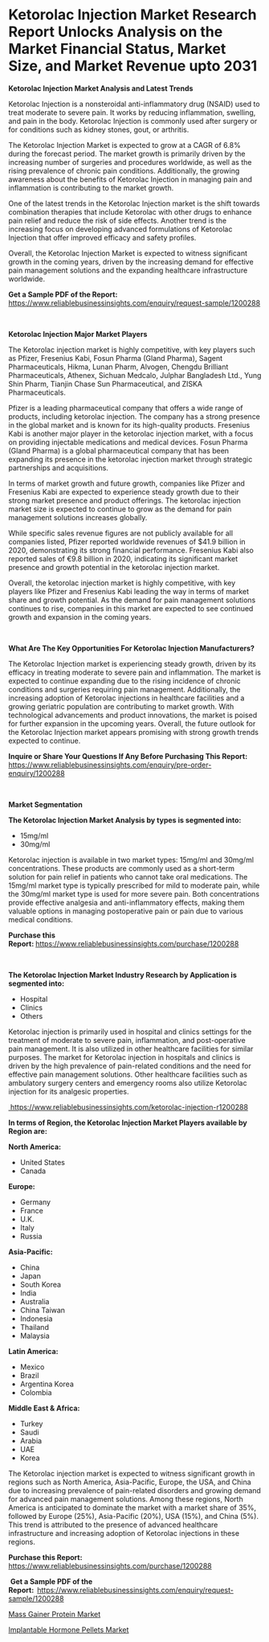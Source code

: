 <p><h1>Ketorolac Injection Market Research Report Unlocks Analysis on the Market Financial Status, Market Size, and Market Revenue upto 2031</h1></p><p><strong>Ketorolac Injection Market Analysis and Latest Trends</strong></p>
<p><p>Ketorolac Injection is a nonsteroidal anti-inflammatory drug (NSAID) used to treat moderate to severe pain. It works by reducing inflammation, swelling, and pain in the body. Ketorolac Injection is commonly used after surgery or for conditions such as kidney stones, gout, or arthritis.</p><p>The Ketorolac Injection Market is expected to grow at a CAGR of 6.8% during the forecast period. The market growth is primarily driven by the increasing number of surgeries and procedures worldwide, as well as the rising prevalence of chronic pain conditions. Additionally, the growing awareness about the benefits of Ketorolac Injection in managing pain and inflammation is contributing to the market growth.</p><p>One of the latest trends in the Ketorolac Injection market is the shift towards combination therapies that include Ketorolac with other drugs to enhance pain relief and reduce the risk of side effects. Another trend is the increasing focus on developing advanced formulations of Ketorolac Injection that offer improved efficacy and safety profiles.</p><p>Overall, the Ketorolac Injection Market is expected to witness significant growth in the coming years, driven by the increasing demand for effective pain management solutions and the expanding healthcare infrastructure worldwide.</p></p>
<p><strong>Get a Sample PDF of the Report:&nbsp;</strong> <a href="https://www.reliablebusinessinsights.com/enquiry/request-sample/1200288">https://www.reliablebusinessinsights.com/enquiry/request-sample/1200288</a></p>
<p>&nbsp;</p>
<p><strong>Ketorolac Injection Major Market Players</strong></p>
<p><p>The Ketorolac injection market is highly competitive, with key players such as Pfizer, Fresenius Kabi, Fosun Pharma (Gland Pharma), Sagent Pharmaceuticals, Hikma, Lunan Pharm, Alvogen, Chengdu Brilliant Pharmaceuticals, Athenex, Sichuan Medcalo, Julphar Bangladesh Ltd., Yung Shin Pharm, Tianjin Chase Sun Pharmaceutical, and ZISKA Pharmaceuticals. </p><p>Pfizer is a leading pharmaceutical company that offers a wide range of products, including ketorolac injection. The company has a strong presence in the global market and is known for its high-quality products. Fresenius Kabi is another major player in the ketorolac injection market, with a focus on providing injectable medications and medical devices. Fosun Pharma (Gland Pharma) is a global pharmaceutical company that has been expanding its presence in the ketorolac injection market through strategic partnerships and acquisitions.</p><p>In terms of market growth and future growth, companies like Pfizer and Fresenius Kabi are expected to experience steady growth due to their strong market presence and product offerings. The ketorolac injection market size is expected to continue to grow as the demand for pain management solutions increases globally.</p><p>While specific sales revenue figures are not publicly available for all companies listed, Pfizer reported worldwide revenues of $41.9 billion in 2020, demonstrating its strong financial performance. Fresenius Kabi also reported sales of €9.8 billion in 2020, indicating its significant market presence and growth potential in the ketorolac injection market.</p><p>Overall, the ketorolac injection market is highly competitive, with key players like Pfizer and Fresenius Kabi leading the way in terms of market share and growth potential. As the demand for pain management solutions continues to rise, companies in this market are expected to see continued growth and expansion in the coming years.</p></p>
<p>&nbsp;</p>
<p><strong>What Are The Key Opportunities For Ketorolac Injection Manufacturers?</strong></p>
<p><p>The Ketorolac Injection market is experiencing steady growth, driven by its efficacy in treating moderate to severe pain and inflammation. The market is expected to continue expanding due to the rising incidence of chronic conditions and surgeries requiring pain management. Additionally, the increasing adoption of Ketorolac injections in healthcare facilities and a growing geriatric population are contributing to market growth. With technological advancements and product innovations, the market is poised for further expansion in the upcoming years. Overall, the future outlook for the Ketorolac Injection market appears promising with strong growth trends expected to continue.</p></p>
<p><strong>Inquire or Share Your Questions If Any Before Purchasing This Report:</strong> <a href="https://www.reliablebusinessinsights.com/enquiry/pre-order-enquiry/1200288">https://www.reliablebusinessinsights.com/enquiry/pre-order-enquiry/1200288</a></p>
<p>&nbsp;</p>
<p><strong>Market Segmentation</strong></p>
<p><strong>The Ketorolac Injection Market Analysis by types is segmented into:</strong></p>
<p><ul><li>15mg/ml</li><li>30mg/ml</li></ul></p>
<p><p>Ketorolac injection is available in two market types: 15mg/ml and 30mg/ml concentrations. These products are commonly used as a short-term solution for pain relief in patients who cannot take oral medications. The 15mg/ml market type is typically prescribed for mild to moderate pain, while the 30mg/ml market type is used for more severe pain. Both concentrations provide effective analgesia and anti-inflammatory effects, making them valuable options in managing postoperative pain or pain due to various medical conditions.</p></p>
<p><strong>Purchase this Report:&nbsp;</strong><a href="https://www.reliablebusinessinsights.com/purchase/1200288">https://www.reliablebusinessinsights.com/purchase/1200288</a></p>
<p>&nbsp;</p>
<p><strong>The Ketorolac Injection Market Industry Research by Application is segmented into:</strong></p>
<p><ul><li>Hospital</li><li>Clinics</li><li>Others</li></ul></p>
<p><p>Ketorolac injection is primarily used in hospital and clinics settings for the treatment of moderate to severe pain, inflammation, and post-operative pain management. It is also utilized in other healthcare facilities for similar purposes. The market for Ketorolac injection in hospitals and clinics is driven by the high prevalence of pain-related conditions and the need for effective pain management solutions. Other healthcare facilities such as ambulatory surgery centers and emergency rooms also utilize Ketorolac injection for its analgesic properties.</p></p>
<p><a href="https://www.reliablebusinessinsights.com/ketorolac-injection-r1200288">&nbsp;https://www.reliablebusinessinsights.com/ketorolac-injection-r1200288</a></p>
<p><strong>In terms of Region, the Ketorolac Injection Market Players available by Region are:</strong></p>
<p>
    <p> <strong> North America: </strong>
        <ul>
            <li>United States</li>
            <li>Canada</li>
        </ul>
        </p> 
    <p> <strong> Europe: </strong>
        <ul>
            <li>Germany</li>
            <li>France</li>
            <li>U.K.</li>
            <li>Italy</li>
            <li>Russia</li>
        </ul>
        </p> 
    <p> <strong> Asia-Pacific: </strong>
        <ul>
            <li>China</li>
            <li>Japan</li>
            <li>South Korea</li>
            <li>India</li>
            <li>Australia</li>
            <li>China Taiwan</li>
            <li>Indonesia</li>
            <li>Thailand</li>
            <li>Malaysia</li>
        </ul>
        </p> 
    <p> <strong> Latin America: </strong>
        <ul>
            <li>Mexico</li>
            <li>Brazil</li>
            <li>Argentina Korea</li>
            <li>Colombia</li>
        </ul>
        </p> 
    <p> <strong> Middle East & Africa: </strong>
        <ul>
            <li>Turkey</li>
            <li>Saudi</li>
            <li>Arabia</li>
            <li>UAE</li>
            <li>Korea</li>
        </ul>
    </p>
    </p>
<p><p>The Ketorolac injection market is expected to witness significant growth in regions such as North America, Asia-Pacific, Europe, the USA, and China due to increasing prevalence of pain-related disorders and growing demand for advanced pain management solutions. Among these regions, North America is anticipated to dominate the market with a market share of 35%, followed by Europe (25%), Asia-Pacific (20%), USA (15%), and China (5%). This trend is attributed to the presence of advanced healthcare infrastructure and increasing adoption of Ketorolac injections in these regions.</p></p>
<p><strong>Purchase this Report: </strong><a href="https://www.reliablebusinessinsights.com/purchase/1200288">https://www.reliablebusinessinsights.com/purchase/1200288</a></p>
<p>&nbsp;<strong>Get a Sample PDF of the Report:&nbsp;&nbsp;</strong><a href="https://www.reliablebusinessinsights.com/enquiry/request-sample/1200288">https://www.reliablebusinessinsights.com/enquiry/request-sample/1200288</a></p>
<p><strong></strong></p>
<p><p><a href="https://github.com/marthawweekle/Market-Research-Report-List-2/blob/main/mass-gainer-protein-market.md">Mass Gainer Protein Market</a></p><p><a href="https://github.com/HenrietteMills1/Market-Research-Report-List-2/blob/main/implantable-hormone-pellets-market.md">Implantable Hormone Pellets Market</a></p></p>